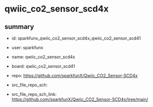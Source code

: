 # qwiic_co2_sensor_scd4x
 
## summary 
* id: sparkfunx_qwiic_co2_sensor_scd4x_qwiic_co2_sensor_scd41
* user: sparkfunx
* name: qwiic_co2_sensor_scd4x
* board: qwiic_co2_sensor_scd41
* repo: https://github.com/sparkfunX/Qwiic_CO2_Sensor-SCD4x



* src_file_repo_sch: 
* src_file_repo_sch_link: https://github.com/sparkfunX/Qwiic_CO2_Sensor-SCD4x/tree/main/






